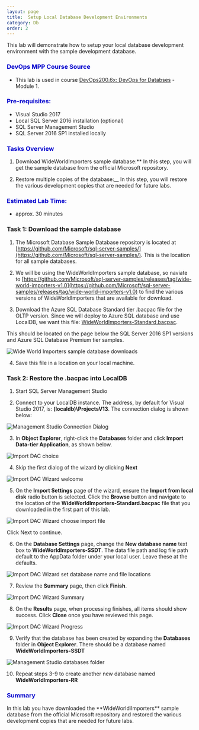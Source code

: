 ```yaml
---
layout: page
title:  Setup Local Database Development Environments
category: Db
order: 2
---
```



This lab will demonstrate how to setup your local database development environment with the sample development database.

<h3><span style="color: #0000CD;">DevOps MPP Course Source </span></h3>

- This lab is used in course [DevOps200.6x: DevOps for Databses](https://www.edx.org/course/devops-databases-microsoft-devops200-6x-0) - Module 1.



<h3><span style="color: #0000CD;">Pre-requisites:</span></h3>

- Visual Studio 2017
- Local SQL Server 2016 installation (optional)
- SQL Server Management Studio
- SQL Server 2016 SP1 installed locally

<h3><span style="color: #0000CD;"> Tasks Overview</span></h3>

1. Download WideWorldImporters sample database:** In this step, you will get the sample database from the official Microsoft repository.

2. Restore multiple copies of the database:__ In this step, you will restore the various development copies that are needed for future labs.


<h3><span style="color: #0000CD;">Estimated Lab Time:</span></h3>

- approx. 30 minutes  



### Task 1: Download the sample database

1. The Microsoft Database Sample Database repository is located at [https://github.com/Microsoft/sql-server-samples/](https://github.com/Microsoft/sql-server-samples/). This is the location for all sample databases. 

2. We will be using the WideWorldImporters sample database, so naviate to [https://github.com/Microsoft/sql-server-samples/releases/tag/wide-world-importers-v1.0](https://github.com/Microsoft/sql-server-samples/releases/tag/wide-world-importers-v1.0) to find the various versions of WideWorldImporters that are available for download.

3. Download the Azure SQL Database Standard tier .bacpac file for the OLTP version. Since we will deploy to Azure SQL database and use LocalDB, we want this file: [WideWorldImporters-Standard.bacpac](https://github.com/Microsoft/sql-server-samples/releases/download/wide-world-importers-v1.0/WideWorldImporters-Standard.bacpac).

This should be located on the page below the SQL Server 2016 SP1 versions and Azure SQL Database Premium tier samples.

![Wide World Importers sample database downloads](../assets/setuplocaldb-jan2018\Lab_1.1_Image1.jpg)

4. Save this file in a location on your local machine.

### Task 2: Restore the .bacpac into LocalDB

1. Start SQL Server Management Studio

2. Connect to your LocalDB instance. The address, by default for Visual Studio 2017, is: **(localdb)\ProjectsV13**. The connection dialog is shown below:

![Management Studio Connection Dialog](../assets/setuplocaldb-jan2018\Lab_1.1_Image2_GL.jpg)

3. In **Object Explorer**, right-click the **Databases** folder and click **Import Data-tier Application**, as shown below.

![Import DAC choice](../assets/setuplocaldb-jan2018\Lab_1.1_Image3_GL.jpg)

4. Skip the first dialog of the wizard by clicking **Next**

![Import DAC Wizard welcome](../assets/setuplocaldb-jan2018\Lab_1.1_Image4.jpg)

5. On the **Import Settings** page of the wizard, ensure the **Import from local disk** radio button is selected. Click the **Browse** button and navigate to the location of the **WideWorldImporters-Standard.bacpac** file that you downloaded in the first part of this lab.

![Import DAC Wizard choose import file](../assets/setuplocaldb-jan2018\Lab_1.1_Image5_GL.jpg)

Click Next to continue.

6. On the **Database Settings** page, change the **New database name** text box to **WideWorldImporters-SSDT**. The data file path and log file path default to the AppData folder under your local user. Leave these at the defaults.

![Import DAC Wizard set database name and file locations](../assets/setuplocaldb-jan2018\Lab_1.1_Image6_GL.jpg)

7. Review the **Summary** page, then click **Finish**.

![Import DAC Wizard Summary](../assets/setuplocaldb-jan2018\Lab_1.1_Image7_GL.jpg)

8. On the **Results** page, when processing finishes, all items should show success. Click **Close** once you have reviewed this page.

![Import DAC Wizard Progress](../assets/setuplocaldb-jan2018\Lab_1.1_Image8.jpg)

9. Verify that the database has been created by expanding the **Databases** folder in **Object Explorer**. There should be a database named **WideWorldImporters-SSDT**

![Management Studio databases folder](../assets/setuplocaldb-jan2018\Lab_1.1_Image9_GL.jpg)

10. Repeat steps 3-9 to create another new database named **WideWorldImporters-RR**



<h3><span style="color: #0000CD;"> Summary</span></h3>
In this lab you have downloaded the **WideWorldiImporters** sample database from the official Microsoft repository and restored the various development copies that are needed for future labs.

